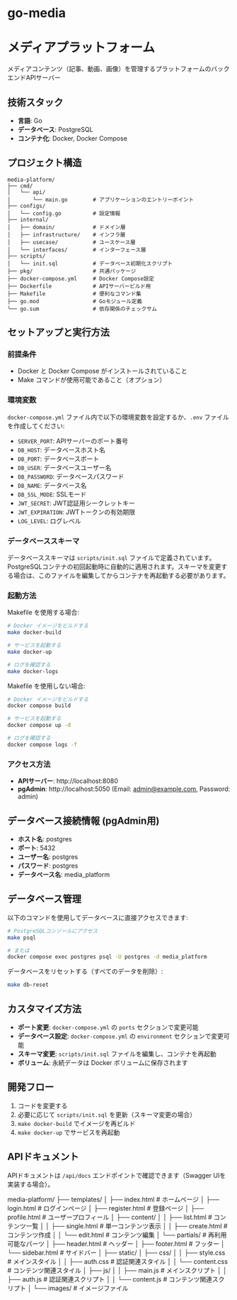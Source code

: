 # go-media
# メディアプラットフォーム

メディアコンテンツ（記事、動画、画像）を管理するプラットフォームのバックエンドAPIサーバー

## 技術スタック

- **言語**: Go
- **データベース**: PostgreSQL
- **コンテナ化**: Docker, Docker Compose

## プロジェクト構造

```
media-platform/
├── cmd/
│   └── api/
│       └── main.go        # アプリケーションのエントリーポイント
├── configs/
│   └── config.go          # 設定情報
├── internal/
│   ├── domain/            # ドメイン層
│   ├── infrastructure/    # インフラ層
│   ├── usecase/           # ユースケース層
│   └── interfaces/        # インターフェース層
├── scripts/
│   └── init.sql           # データベース初期化スクリプト
├── pkg/                   # 共通パッケージ
├── docker-compose.yml     # Docker Compose設定
├── Dockerfile             # APIサーバービルド用
├── Makefile               # 便利なコマンド集
├── go.mod                 # Goモジュール定義
└── go.sum                 # 依存関係のチェックサム
```

## セットアップと実行方法

### 前提条件

- Docker と Docker Compose がインストールされていること
- Make コマンドが使用可能であること（オプション）

### 環境変数

`docker-compose.yml` ファイル内で以下の環境変数を設定するか、`.env` ファイルを作成してください:

- `SERVER_PORT`: APIサーバーのポート番号
- `DB_HOST`: データベースホスト名
- `DB_PORT`: データベースポート
- `DB_USER`: データベースユーザー名
- `DB_PASSWORD`: データベースパスワード
- `DB_NAME`: データベース名
- `DB_SSL_MODE`: SSLモード
- `JWT_SECRET`: JWT認証用シークレットキー
- `JWT_EXPIRATION`: JWTトークンの有効期限
- `LOG_LEVEL`: ログレベル

### データベーススキーマ

データベーススキーマは `scripts/init.sql` ファイルで定義されています。PostgreSQLコンテナの初回起動時に自動的に適用されます。スキーマを変更する場合は、このファイルを編集してからコンテナを再起動する必要があります。

### 起動方法

Makefile を使用する場合:

```bash
# Docker イメージをビルドする
make docker-build

# サービスを起動する
make docker-up

# ログを確認する
make docker-logs
```

Makefile を使用しない場合:

```bash
# Docker イメージをビルドする
docker compose build

# サービスを起動する
docker compose up -d

# ログを確認する
docker compose logs -f
```

### アクセス方法

- **APIサーバー**: http://localhost:8080
- **pgAdmin**: http://localhost:5050 (Email: admin@example.com, Password: admin)

## データベース接続情報 (pgAdmin用)

- **ホスト名**: postgres
- **ポート**: 5432
- **ユーザー名**: postgres
- **パスワード**: postgres
- **データベース名**: media_platform

## データベース管理

以下のコマンドを使用してデータベースに直接アクセスできます:

```bash
# PostgreSQLコンソールにアクセス
make psql

# または
docker compose exec postgres psql -U postgres -d media_platform
```

データベースをリセットする（すべてのデータを削除）:

```bash
make db-reset
```

## カスタマイズ方法

- **ポート変更**: `docker-compose.yml` の `ports` セクションで変更可能
- **データベース設定**: `docker-compose.yml` の `environment` セクションで変更可能
- **スキーマ変更**: `scripts/init.sql` ファイルを編集し、コンテナを再起動
- **ボリューム**: 永続データは Docker ボリュームに保存されます

## 開発フロー

1. コードを変更する
2. 必要に応じて `scripts/init.sql` を更新（スキーマ変更の場合）
3. `make docker-build` でイメージを再ビルド
4. `make docker-up` でサービスを再起動

## APIドキュメント

APIドキュメントは `/api/docs` エンドポイントで確認できます（Swagger UIを実装する場合）。

media-platform/
├── templates/
│   ├── index.html         # ホームページ
│   ├── login.html         # ログインページ
│   ├── register.html      # 登録ページ
│   ├── profile.html       # ユーザープロフィール
│   ├── content/
│   │   ├── list.html      # コンテンツ一覧
│   │   ├── single.html    # 単一コンテンツ表示
│   │   ├── create.html    # コンテンツ作成
│   │   └── edit.html      # コンテンツ編集
│   └── partials/          # 再利用可能なパーツ
│       ├── header.html    # ヘッダー
│       ├── footer.html    # フッター
│       └── sidebar.html   # サイドバー
│
├── static/
│   ├── css/
│   │   ├── style.css      # メインスタイル
│   │   ├── auth.css       # 認証関連スタイル
│   │   └── content.css    # コンテンツ関連スタイル
│   ├── js/
│   │   ├── main.js        # メインスクリプト
│   │   ├── auth.js        # 認証関連スクリプト
│   │   └── content.js     # コンテンツ関連スクリプト
│   └── images/            # イメージファイル